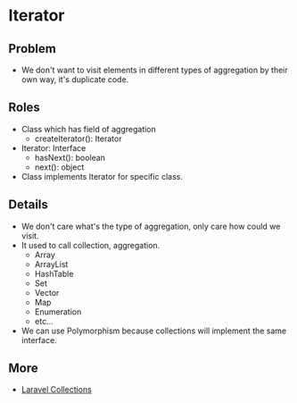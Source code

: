 # Iterator

## Problem

* We don't want to visit elements in different types of aggregation by their own way, it's duplicate code.

## Roles

* Class which has field of aggregation
  * createIterator(): Iterator
* Iterator: Interface
  * hasNext(): boolean
  * next(): object
* Class implements Iterator for specific class.

## Details

* We don't care what's the type of aggregation, only care how could we visit.
* It used to call collection, aggregation.
  * Array
  * ArrayList
  * HashTable
  * Set
  * Vector
  * Map
  * Enumeration
  * etc...
* We can use Polymorphism because collections will implement the same interface.

## More

* [Laravel Collections](https://github.com/tightenco/collect/blob/master/src/Illuminate/Support/Collection.php)